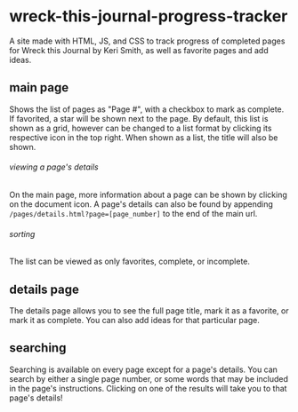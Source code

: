 # wreck-this-journal-progress-tracker
A site made with HTML, JS, and CSS to track progress of completed pages for Wreck this Journal by Keri Smith, as well as favorite pages and add ideas.

## main page
Shows the list of pages as "Page #", with a checkbox to mark as complete. If favorited, a star will be shown next to the page. By default, this list is
shown as a grid, however can be changed to a list format by clicking its respective icon in the top right. When shown as a list, the title will also be shown.

###### viewing a page's details
On the main page, more information about a page can be shown by clicking on the document icon. A page's details can also be found by appending `/pages/details.html?page=[page_number]`
to the end of the main url.

###### sorting
The list can be viewed as only favorites, complete, or incomplete.

## details page
The details page allows you to see the full page title, mark it as a favorite, or mark it as complete. You can also add ideas for that particular page.

## searching
Searching is available on every page except for a page's details. You can search by either a single page number, or some words that may be included
in the page's instructions. Clicking on one of the results will take you to that page's details!
